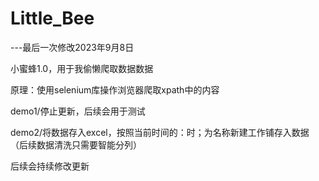 # Little_Bee
<p>
---最后一次修改2023年9月8日<br>
</p>
<p>
小蜜蜂1.0，用于我偷懒爬取数据数据
</p>
<p>
原理：使用selenium库操作浏览器爬取xpath中的内容
</p>
<p>
demo1/停止更新，后续会用于测试
</p>
<p>
demo2/将数据存入excel，按照当前时间的：时；为名称新建工作铺存入数据（后续数据清洗只需要智能分列）
</p>
<p>
后续会持续修改更新
</p>
